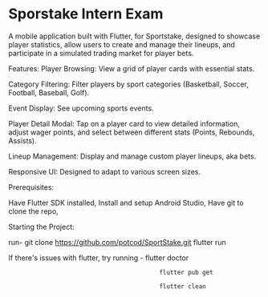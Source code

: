 # Sporstake Intern Exam
A mobile application built with Flutter, for Sportstake, designed to showcase player statistics, allow users to create and manage their lineups, and participate in a simulated trading market for player bets.

Features: 
Player Browsing: View a grid of player cards with essential stats.

Category Filtering: Filter players by sport categories (Basketball, Soccer, Football, Baseball, Golf).

Event Display: See upcoming sports events.

Player Detail Modal: Tap on a player card to view detailed information, adjust wager points, and select between different stats (Points, Rebounds, Assists).

Lineup Management: Display and manage custom player lineups, aka bets.

Responsive UI: Designed to adapt to various screen sizes.


Prerequisites:

Have Flutter SDK installed, 
Install and setup Android Studio,
Have git to clone the repo,

Starting the Project:

run- git clone https://github.com/potcod/SportStake.git
     flutter run

If there's issues with flutter, try running - flutter doctor

                                              flutter pub get
                                              
                                              flutter clean
                                            
